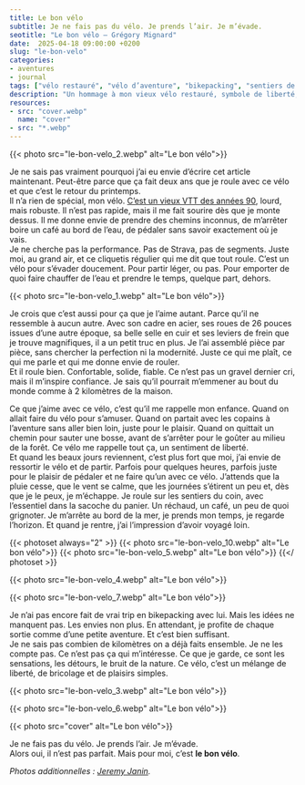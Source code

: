 ```yaml
---
title: Le bon vélo
subtitle: Je ne fais pas du vélo. Je prends l’air. Je m’évade.
seotitle: "Le bon vélo — Grégory Mignard"
date:  2025-04-18 09:00:00 +0200
slug: "le-bon-velo"
categories:
- aventures
- journal
tags: ["vélo restauré", "vélo d’aventure", "bikepacking", "sentiers de vélo", "vélo 26 pouces", "plaisir de rouler", "vieux VTT", "vélo vintage", "évasion à vélo", "liberté à vélo", "vélo de caractère", "restauration de vélo", "vélo et nature", "pédaler pour le plaisir", "vélo et souvenirs d’enfance", "boulangerie à vélo", "ATB"]
description: "Un hommage à mon vieux vélo restauré, symbole de liberté, d’aventure simple et de plaisir pur. Un compagnon de route pour des escapades sans performance."
resources:
- src: "cover.webp"
  name: "cover"
- src: "*.webp"
---
```


{{< photo src="le-bon-velo_2.webp" alt="Le bon vélo">}}

Je ne sais pas vraiment pourquoi j’ai eu envie d’écrire cet article maintenant. Peut-être parce que ça fait deux ans que je roule avec ce vélo et que c’est le retour du printemps.  
Il n’a rien de spécial, mon vélo. [C’est un vieux VTT des années 90](https://gregorymignard.com/restauration-vtt-atb/), lourd, mais robuste. Il n’est pas rapide, mais il me fait sourire dès que je monte dessus. Il me donne envie de prendre des chemins inconnus, de m’arrêter boire un café au bord de l’eau, de pédaler sans savoir exactement où je vais.  
Je ne cherche pas la performance. Pas de Strava, pas de segments. Juste moi, au grand air, et ce cliquetis régulier qui me dit que tout roule. C’est un vélo pour s’évader doucement. Pour partir léger, ou pas. Pour emporter de quoi faire chauffer de l’eau et prendre le temps, quelque part, dehors.  

{{< photo src="le-bon-velo_1.webp" alt="Le bon vélo">}}

Je crois que c’est aussi pour ça que je l’aime autant. Parce qu’il ne ressemble à aucun autre. Avec son cadre en acier, ses roues de 26 pouces issues d’une autre époque, sa belle selle en cuir et ses leviers de frein que je trouve magnifiques, il a un petit truc en plus. Je l’ai assemblé pièce par pièce, sans chercher la perfection ni la modernité. Juste ce qui me plaît, ce qui me parle et qui me donne envie de rouler.  
Et il roule bien. Confortable, solide, fiable. Ce n’est pas un gravel dernier cri, mais il m’inspire confiance. Je sais qu’il pourrait m’emmener au bout du monde comme à 2 kilomètres de la maison.

Ce que j’aime avec ce vélo, c’est qu’il me rappelle mon enfance. Quand on allait faire du vélo pour s’amuser. Quand on partait avec les copains à l’aventure sans aller bien loin, juste pour le plaisir. Quand on quittait un chemin pour sauter une bosse, avant de s’arrêter pour le goûter au milieu de la forêt. Ce vélo me rappelle tout ça, un sentiment de liberté.  
Et quand les beaux jours reviennent, c’est plus fort que moi, j’ai envie de ressortir le vélo et de partir. Parfois pour quelques heures, parfois juste pour le plaisir de pédaler et ne faire qu’un avec ce vélo. J’attends que la pluie cesse, que le vent se calme, que les journées s’étirent un peu et, dès que je le peux, je m’échappe. Je roule sur les sentiers du coin, avec l’essentiel dans la sacoche du panier. Un réchaud, un café, un peu de quoi grignoter. Je m’arrête au bord de la mer, je prends mon temps, je regarde l’horizon. Et quand je rentre, j’ai l’impression d’avoir voyagé loin.  

{{< photoset always="2" >}}
{{< photo src="le-bon-velo_10.webp" alt="Le bon vélo">}}
{{< photo src="le-bon-velo_5.webp" alt="Le bon vélo">}}
{{</ photoset >}}

{{< photo src="le-bon-velo_4.webp" alt="Le bon vélo">}}

{{< photo src="le-bon-velo_7.webp" alt="Le bon vélo">}}

Je n’ai pas encore fait de vrai trip en bikepacking avec lui. Mais les idées ne manquent pas. Les envies non plus. En attendant, je profite de chaque sortie comme d’une petite aventure. Et c’est bien suffisant.  
Je ne sais pas combien de kilomètres on a déjà faits ensemble. Je ne les compte pas. Ce n’est pas ça qui m’intéresse. Ce que je garde, ce sont les sensations, les détours, le bruit de la nature. Ce vélo, c’est un mélange de liberté, de bricolage et de plaisirs simples. 

{{< photo src="le-bon-velo_3.webp" alt="Le bon vélo">}}

{{< photo src="le-bon-velo_6.webp" alt="Le bon vélo">}}

{{< photo src="cover" alt="Le bon vélo">}}

Je ne fais pas du vélo. Je prends l’air. Je m’évade.  
Alors oui, il n’est pas parfait. Mais pour moi, c’est **le bon vélo**.

*Photos additionnelles : [Jeremy Janin](https://jeremyjanin.com).*